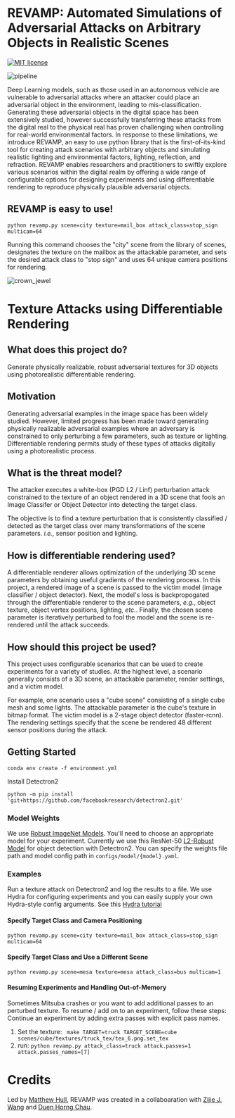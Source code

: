 # REVAMP: Automated Simulations of Adversarial Attacks on Arbitrary Objects in Realistic Scenes
[![MIT license](http://img.shields.io/badge/license-MIT-brightgreen.svg)](http://opensource.org/licenses/MIT)
<!-- [![arXiv](https://img.shields.io/badge/arXiv-2110.11227-b3131b.svg)](https://arxiv.org/abs/2110.11227) -->
![pipeline](https://github.com/matthewdhull/diff_rendering_attack/assets/683979/54d44775-15ae-4d0b-804e-0fe13a2d94fe)

Deep Learning models, such as those used in an autonomous vehicle are vulnerable to adversarial attacks where an attacker could place an adversarial object in the environment, leading to mis-classification. Generating these adversarial objects in the digital space has been extensively studied, however successfully transferring these attacks from the digital real to the physical real has proven challenging when controlling for real-world environmental factors. In response to these limitations, we introduce REVAMP, an easy to use python library that is the first-of-its-kind tool for creating attack scenarios with arbitrary objects and simulating realistic lighting and environmental factors, lighting, reflection, and refraction. REVAMP enables researchers and practitioners to swiftly explore various scenarios within the digital realm by offering a wide range of configurable options for designing experiments and using differentiable rendering to reproduce physically plausible adversarial objects.

## REVAMP is easy to use!  
`python revamp.py scene=city texture=mail_box attack_class=stop_sign multicam=64`

Running this command chooses the "city" scene from the library of scenes, designates the texture on the mailbox as the attackable parameter, and sets the desired attack class to "stop sign" and uses 64 unique camera positions for rendering.


![crown_jewel](https://github.com/matthewdhull/diff_rendering_attack/assets/683979/95dc6b8e-a948-4989-b3da-951e94ad4c72)

# Texture Attacks using Differentiable Rendering

## What does this project do?  
Generate physically realizable, robust adversarial textures for 3D objects using photorealistic differentiable rendering. 

## Motivation
Generating adversarial examples in the image space has been widely studied.  However, limited progress has been made toward generating physically realizable adversarial examples where an adversary is constrained to only perturbing a few parameters, such as texture or lighting.  Differentiable rendering permits study of these types of attacks digitally using a photorealistic process.  

## What is the threat model?
The attacker executes a white-box (PGD L2 / Linf) perturbation attack constrained to the texture of an object rendered in a 3D scene that fools an Image Classifer or Object Detector into detecting the target class. 

The objective is to find a texture perturbation that is consistently classified / detected as the target class over many transformations of the scene parameters. _i.e.,_ sensor position and lighting. 

## How is differentiable rendering used?

A differentiable renderer allows optimization of the underlying 3D scene parameters by obtaining useful gradients of the rendering process. In this project, a rendered image of a scene is passed to the victim model (image classifier / object detector). Next, the model's loss is backpropogated through the differentiable renderer to the scene parameters, _e.g._, object texture, object vertex positions, lighting, _etc._. Finally, the chosen scene parameter is iteratively perturbed to fool the model and the scene is re-rendered until the attack succeeds. 

## How should this project be used?
This project uses configurable scenarios that can be used to create experiments for a variety of studies.  At the highest level, a scenario generally consists of a 3D scene, an attackable parameter, render settings, and a victim model.  

For example, one scenario uses a "cube scene" consisting of a single cube mesh and some lights.  The attackable parameter is the cube's texture in bitmap format. The victim model is a 2-stage object detector (faster-rcnn).  The rendering settings specify that the scene be rendered 48 different sensor positions during the attack.  


## Getting Started

`conda env create -f environment.yml`

Install Detectron2

`python -m pip install 'git+https://github.com/facebookresearch/detectron2.git'`

### Model Weights
We use [Robust ImageNet Models](https://github.com/microsoft/robust-models-transfer). You'll need to choose an appropriate model for your experiment. Currently we use this ResNet-50 [L2-Robust Model](https://robustnessws4285631339.blob.core.windows.net/public-models/robust_imagenet/resnet50_l2_eps0.03.ckpt?sv=2020-08-04&ss=bfqt&srt=sco&sp=rwdlacupitfx&se=2051-10-06T07:09:59Z&st=2021-10-05T23:09:59Z&spr=https,http&sig=U69sEOSMlliobiw8OgiZpLTaYyOA5yt5pHHH5%2FKUYgI%3D) for object detection with Detectron2. You can specify the weights file path and model config path in `configs/model/{model}.yaml`.


### Examples
Run a texture attack on Detectron2 and log the results to a file.  We use Hydra for configuring experiments and you can easily supply your own Hydra-style config arguments. See this [Hydra tutorial](https://hydra.cc/docs/tutorials/basic/your_first_app/simple_cli/)

#### Specify Target Class and Camera Positioning
`python revamp.py scene=city texture=mail_box attack_class=stop_sign multicam=64`

#### Specify Target Class and Use a Different Scene
`python revamp.py scene=mesa texture=mesa attack_class=bus multicam=1`

#### Resuming Experiments and Handling Out-of-Memory
Sometimes Mitsuba crashes or you want to add additional passes to an perturbed texture.  To resume / add on to an experiment, follow these steps:
Continue an experiment by adding extra passes with explicit pass names.
1. Set the texture:
` make TARGET=truck TARGET_SCENE=cube scenes/cube/textures/truck_tex/tex_6.png.set_tex`
2. run: `python revamp.py attack_class=truck attack.passes=1 attack.passes_names=[7]`


# Credits
Led by [Matthew Hull](https://matthewdhull.github.io), REVAMP was created in a collaboaration with  [Zijie J. Wang](https://zijie.wang) and [Duen Horng Chau](https://poloclub.github.io/polochau/).

<!-- # Citation
To learn more about REVAMP, please read our preliminary two-page [demo paper](https://arxiv.org/abs/2110.11227). Thanks!

```latex
@inproceedings{hull2021autogradeviz,
      title={Towards Automatic Grading of D3.js Visualizations},
      author={Matthew Hull, Connor Guerin, Justin Chen, Susanta Routray, Duen Horng (Polo) Chau},
      booktitle = {IEEE Visualization Conference (VIS), Poster},
      year={2021}}
``` -->